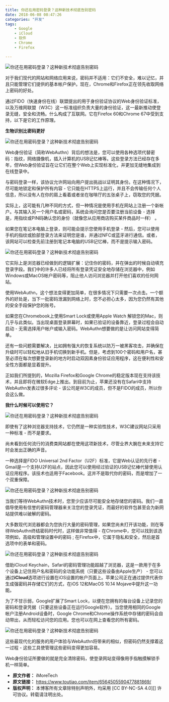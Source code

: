```yaml
---
title: 你还在用密码登录？这种新技术彻底告别密码
date: 2018-06-08 08:47:26
categories: "开发"
tags:
	- Google
	- iCloud
	- 软件
	- Chrome
	- Firefox

---
```


![你还在用密码登录？这种新技术彻底告别密码][IFAQ-V2VV-U6RE.jpg]

对于我们现代的网站和网络应用来说，密码并不适用：它们不安全，难以记忆，并且只能管理它们提供的基本帐户保护。现在，Chrome和Firefox正在领先收取网络上密码的好处。

通过FIDO（快速身份在线）联盟提出的用于身份验证协议的Web身份验证标准，以及万维网联盟（W3C）这一标准组织负责大量的身份验证，这一最新推动使登录无缝，安全和流畅。什么构成了互联网。它在Firefox 60和Chrome 67中受到支持，以下是它的工作原理。

**生物识别比密码更好**

![你还在用密码登录？这种新技术彻底告别密码][2UA2-U2QY-NJYN.jpg]

Web身份验证（简称WebAuthn）背后的想法是，您可以使用各种选项代替密码：指纹，网络摄像机，插入计算机的USB记忆棒等。这些登录方法已经存在多年，但Web身份验证旨在让它们在整个Web上实现标准化，并更加无缝地集成到在线登录中。

与密码登录一样，该协议允许网站向用户提出挑战以证明其身份。在这种情况下，尽可能地锁定和保护所有内容 - 它只能在HTTPS上运行，并且不会传输任何个人信息，所以没有人在你的肩上看着或者坐在咖啡厅的五张桌子上，窃取您的凭据。

实际上，这可能有几种不同的方式，但一种情况是使用手机在网站上注册一个新帐户。与其输入另一个用户名或密码，系统会询问您是否要注册当前设备 - 选择是，用指纹或PIN码确认您的身份（就像您从应用商店购买某件商品时一样） 。

如果您在笔记本电脑上登录，则可能会提示您使用手机登录 - 然后，您可以使用手机的指纹或脸部登录方法来证明您是谁，并通过NFC或蓝牙进行通信。或者，该网站可以检查先前注册到笔记本电脑的USB记忆棒，而不是提示输入密码。

![你还在用密码登录？这种新技术彻底告别密码][63QE-VJQ2-U7ZA.jpg]

它实际上是浏览器已经做到的逻辑扩展：记住你的密码，并在弹出的时候自动填充登录字段。我们中的许多人已经将所有登录凭证安全地存储在浏览器中，例如Windows或MacOS帐户密码等，阻止他人访问浏览器并打开他们喜欢的任何网站。

使用WebAuthn，这个想法变得更加简单，在很多情况下只需要一次点击。一个额外的好处是，当下一批密码泄漏到网络上时，您不必担心太多，因为您仍然有其他的安全手段保护您的账号。

如果您在Chromebook上使用Smart Lock或使用Apple Watch 解锁您的Mac，则几乎与此类似。当出现桌面登录屏幕时，如果已验证的设备靠近，登录过程会自动启动 - 无需选择用户帐户或输入密码。WebAuthn想要做的是让访问网站变得简单。

还有一些问题需要解决，比如拥有强大的恢复系统以防万一被黑客攻击，并确保在升级时可以轻松地从旧手机切换到新手机。但是，考虑到100个密码和用户名，甚至必须在每次想要登录新的地方时启动双因素身份验证应用程序，这在便利性和安全性方面都是显着提升。

正如我们所提到的，Mozilla Firefox和Google Chrome的稳定版本现在支持该技术，并且即将在微软Edge上推出。到目前为止，苹果还没有在Safari中支持WebAuthn发表过很多评论 - 该公司是W3C的成员，但不是FIDO的成员，所以你会这么做。

**我什么时候可以使用它？**

![你还在用密码登录？这种新技术彻底告别密码][BYAB-QBMN-YJRB.jpg]

即使有了这种浏览器支持技术，它仍然是一种实验性技术，W3C建议网站只采用一种标准 - 而不是要求。

尚未看到任何流行的消费类网站都在使用这项新技术，尽管业界大腕在未来支持它时会发出正确的声音。

一种选择是FIDO Universal 2nd Factor（U2F）标准，它是Web认证的先行者 - Gmail是一个支持U2F的站点，因此您可以使用经过验证的USB记忆棒代替使用认证应用程序。该技术也适用于Facebook。这并不是取代你的密码，而是增加了一个双重保障。

![你还在用密码登录？这种新技术彻底告别密码][AYFI-IFFU-3IBU.jpg]

当我们等待WebAuthn技术时，您至少应该尽可能安全地存储您的密码。我们一直倡导使用有信誉的密码管理器来关注您的登录凭证，而最好的软件包甚至会为新网站提供难以破解的密码。

大多数现代浏览器都会为您执行大量的密码管理，如果您尚未打开该功能，则在等待WebAuthn终结密码时代时，这样做非常值得 - 在Chrome中，您可以找到该选项例如，高级和管理设置中的密码 ; 在Firefox中，它属于隐私和安全，然后是首选项中的表单和密码。

![你还在用密码登录？这种新技术彻底告别密码][BNVN-MANY-BFZF.jpg]

借助iCloud Keychain，Safari的密码管理功能超越了浏览器，这是一款用于在多个设备上记住用户名和密码的全功能系统（只要这些设备由Apple生产） - 您可以通过**iCloud**选项进行设置在iOS设置的帐户页面上。苹果公司正在通过提供代表你生成强密码并存储它们的方式，在iOS 12和MacOS 10.14 Mojave中提升这一功能。

为了不甘示弱，Google扩展了Smart Lock，以便在您拥有的每台设备上记录您的密码和登录凭据（只要这些设备正在运行Google软件）。当您使用相同的Google帐户注册Android设备时，Google Chrome和Chrome操作系统中存储的密码会自动带出，从而轻松访问您的应用。您也可以在网上查看您的所有密码。

![你还在用密码登录？这种新技术彻底告别密码][MVBJ-2QB2-IBRN.jpg]

这些最现代化的服务的用户体验与WebAuthn将带来的相似，但密码仍然支撑着这一过程 - 这些工具使管理这些密码变得更加容易。

Web身份验证所要做的就是完全清除密码，使登录网站变得像用手指触摸解锁手机一样简单。


[IFAQ-V2VV-U6RE.jpg]: static/resources/crawler/IFAQ-V2VV-U6RE.jpg
[2UA2-U2QY-NJYN.jpg]: static/resources/crawler/2UA2-U2QY-NJYN.jpg
[63QE-VJQ2-U7ZA.jpg]: static/resources/crawler/63QE-VJQ2-U7ZA.jpg
[BYAB-QBMN-YJRB.jpg]: static/resources/crawler/BYAB-QBMN-YJRB.jpg
[AYFI-IFFU-3IBU.jpg]: static/resources/crawler/AYFI-IFFU-3IBU.jpg
[BNVN-MANY-BFZF.jpg]: static/resources/crawler/BNVN-MANY-BFZF.jpg
[MVBJ-2QB2-IBRN.jpg]: static/resources/crawler/MVBJ-2QB2-IBRN.jpg
 *  **原文作者：** iMoreTech
 *  **原文链接：** https://www.toutiao.com/item/6564505590477881869/
 *  **版权声明：** 本博客所有文章除特别声明外，均采用 [CC BY-NC-SA 4.0][] 许可协议。转载请注明出处。
